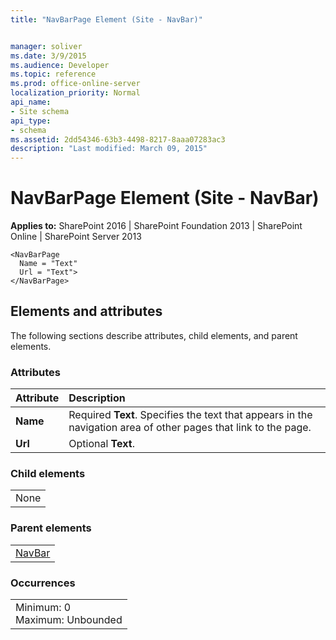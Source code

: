 ```yaml
---
title: "NavBarPage Element (Site - NavBar)"


manager: soliver
ms.date: 3/9/2015
ms.audience: Developer
ms.topic: reference
ms.prod: office-online-server
localization_priority: Normal
api_name:
- Site schema
api_type:
- schema
ms.assetid: 2dd54346-63b3-4498-8217-8aaa07283ac3
description: "Last modified: March 09, 2015"
---
```


# NavBarPage Element (Site - NavBar)

 
  
 **Applies to:** SharePoint 2016 | SharePoint Foundation 2013 | SharePoint Online | SharePoint Server 2013
  
```
<NavBarPage
  Name = "Text"
  Url = "Text">
</NavBarPage>
```

## Elements and attributes

The following sections describe attributes, child elements, and parent elements.

### Attributes

|**Attribute**|**Description**|
|:-----|:-----|
|**Name** <br/> |Required **Text**. Specifies the text that appears in the navigation area of other pages that link to the page.  <br/> |
|**Url** <br/> |Optional **Text**.  <br/> |
   
### Child elements

||
|:-----|
|None |
   
### Parent elements

||
|:-----|
|[NavBar](navbar-element-site.md)|
   
### Occurrences

||
|:-----|
|Minimum: 0  <br/> Maximum: Unbounded  <br/> |
   

